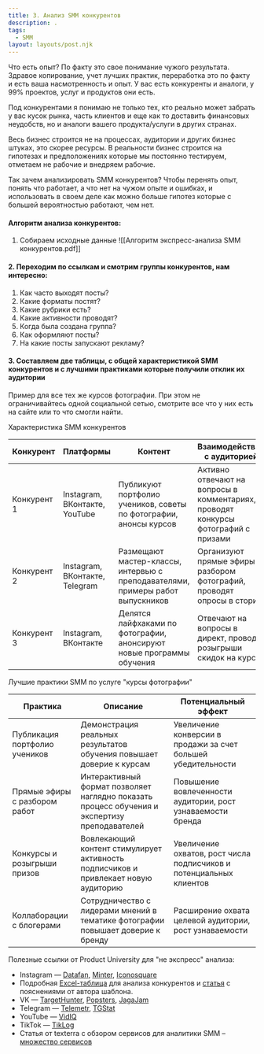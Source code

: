 ```yaml
---
title: 3. Анализ SMM конкурентов
description: .
tags:
  - SMM
layout: layouts/post.njk
---
```


Что есть опыт? По факту это свое понимание чужого результата. Здравое копирование, учет лучших практик, переработка это по факту и есть ваша насмотренность и опыт. У вас есть конкуренты и аналоги, у 99% проектов, услуг и продуктов они есть.

Под конкурентами я понимаю не только тех, кто реально может забрать у вас кусок рынка, часть клиентов и еще как то доставить финансовых неудобств, но и аналоги вашего продукта/услуги в других странах. 

Весь бизнес строится не на процессах, аудитории и других бизнес штуках, это скорее ресурсы. В реальности бизнес строится на гипотезах и предположениях которые мы постоянно тестируем, отметаем не рабочие и внедряем рабочие.

Так зачем анализировать SMM конкурентов? Чтобы перенять опыт, понять что работает, а что нет на чужом опыте и ошибках, и использовать в своем деле как можно больше гипотез которые с большей вероятностью работают, чем нет.

#### Алгоритм анализа конкурентов:

1. Собираем исходные данные
![[Алгоритм экспресс-анализа SMM конкурентов.pdf]]

#### 2. Переходим по ссылкам и смотрим группы конкурентов, нам интересно:

1. Как часто выходят посты?
2. Какие форматы постят?
3. Какие рубрики есть?
4. Какие активности проводят?
5. Когда была создана группа?
6. Как оформляют посты?
7. На какие посты запускают рекламу?

#### 3. Составляем две таблицы, с общей характеристикой SMM конкурентов и с лучшими практиками которые получили отклик их аудитории

Пример для все тех же курсов фотографии. При этом не ограничивайтесь одной социальной сетью, смотрите все что у них есть на сайте или то что смогли найти.

Характеристика SMM конкурентов

| Конкурент   | Платформы                      | Контент                                                                        | Взаимодействие с аудиторией                                                        | Продвижение                                                        |
| ----------- | ------------------------------ | ------------------------------------------------------------------------------ | ---------------------------------------------------------------------------------- | ------------------------------------------------------------------ |
| Конкурент 1 | Instagram, ВКонтакте, YouTube  | Публикуют портфолио учеников, советы по фотографии, анонсы курсов              | Активно отвечают на вопросы в комментариях, проводят конкурсы фотографий с призами | Таргетированная реклама в Instagram и ВК, коллаборации с блогерами |
| Конкурент 2 | Instagram, ВКонтакте, Telegram | Размещают мастер-классы, интервью с преподавателями, примеры работ выпускников | Организуют прямые эфиры с разбором фотографий, проводят опросы в сторис            | Таргетированная реклама в VK, email-рассылки                       |
| Конкурент 3 | Instagram, ВКонтакте           | Делятся лайфхаками по фотографии, анонсируют новые программы обучения          | Отвечают на вопросы в директ, проводят розыгрыши скидок на курсы                   | Таргетированная реклама в Instagram, публикации у блогеров         |

Лучшие практики SMM по услуге "курсы фотографии"

| Практика                      | Описание                                                                                      | Потенциальный эффект                                                |
| ----------------------------- | --------------------------------------------------------------------------------------------- | ------------------------------------------------------------------- |
| Публикация портфолио учеников | Демонстрация реальных результатов обучения повышает доверие к курсам                          | Увеличение конверсии в продажи за счет большей убедительности       |
| Прямые эфиры с разбором работ | Интерактивный формат позволяет наглядно показать процесс обучения и экспертизу преподавателей | Повышение вовлеченности аудитории, рост узнаваемости бренда         |
| Конкурсы и розыгрыши призов   | Вовлекающий контент стимулирует активность подписчиков и привлекает новую аудиторию           | Увеличение охватов, рост числа подписчиков и потенциальных клиентов |
| Коллаборации с блогерами      | Сотрудничество с лидерами мнений в тематике фотографии повышает доверие к бренду              | Расширение охвата целевой аудитории, рост узнаваемости              |

Полезные ссылки от Product University для "не экспресс" анализа:
- Instagram — [Datafan](https://datafan.pro/?roistat_visit=315180), [Minter](https://minter.io/?roistat_visit=315180), [Iconosquare](https://pro.iconosquare.com/?roistat_visit=315180)
- Подробная [Excel-таблица](https://drive.google.com/file/d/1RJWktSEWj-9e1rRKHZokoCxvSbXSwnjL/view?usp=sharing&roistat_visit=315180) для анализа конкурентов и [статья](https://vc.ru/marketing/181297-analiz-konkurentov-na-praktike-10-shagov-shablon?roistat_visit=315180) с пояснениями от автора шаблона.
- VK — [TargetHunter](https://targethunter.ru/?roistat_visit=315180), [Popsters](https://popsters.ru/?roistat_visit=315180), [JagaJam](https://jagajam.io/?roistat_visit=315180)
- Telegram — [Telemetr](https://telemetr.me/?roistat_visit=315180), [TGStat](https://tgstat.ru/?roistat_visit=315180)
- YouTube — [VidIQ](https://vidiq.com/ru/?roistat_visit=315180)
- TikTok — [TikLog](https://tiklog.org/?roistat_visit=315180)
- Статья от texterra с обзором сервисов для аналитики SMM – [множество сервисов](https://texterra.ru/blog/kak-otsenit-smm-prodvizhenie-v-tsifrakh-servisov-statistiki-i-analitiki-sotssetey.html?roistat_visit=315180)
